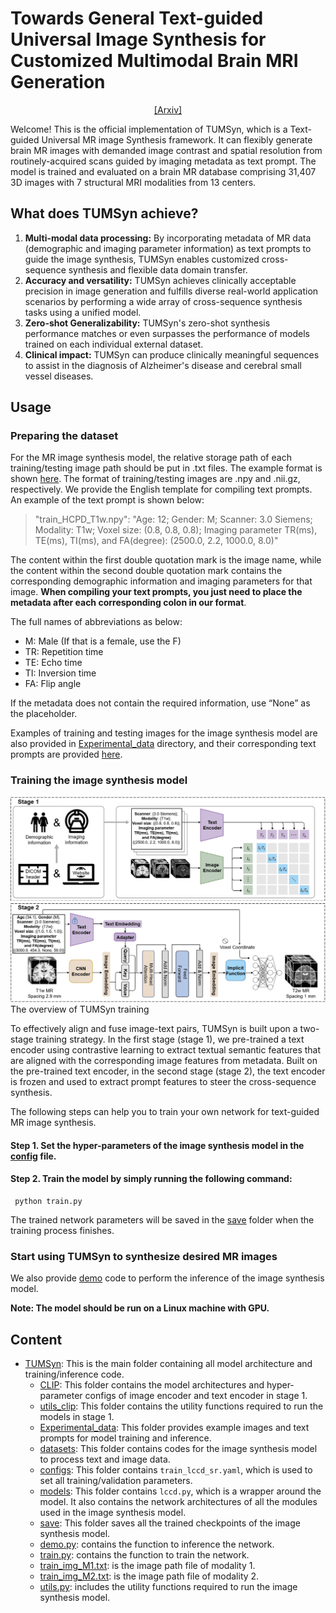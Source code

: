 # Towards General Text-guided Universal Image Synthesis for Customized Multimodal Brain MRI Generation
<p align="center">
<a href="https://arxiv.org/abs/2409.16818">[Arxiv]</a>
 </p>
Welcome! This is the official implementation of TUMSyn, which is a Text-guided Universal MR image Synthesis framework. It can flexibly generate brain MR images with demanded image contrast and spatial resolution from routinely-acquired scans guided by imaging metadata as text prompt. 
The model is trained and evaluated on a brain MR database comprising 31,407 3D images with 7 structural MRI modalities from 13 centers.

## What does TUMSyn achieve?
 1. **Multi-modal data processing:** By incorporating metadata of MR data (demographic and imaging parameter information) as text prompts to guide the image synthesis, TUMSyn enables customized cross-sequence synthesis and flexible data domain transfer.
 2. **Accuracy and versatility:** TUMSyn achieves clinically acceptable precision in image generation and fulfills diverse real-world application scenarios by performing a wide array of cross-sequence synthesis tasks using a unified model.
 3. **Zero-shot Generalizability:** TUMSyn's zero-shot synthesis performance matches or even surpasses the performance of models trained on each individual external dataset.
 4. **Clinical impact:** TUMSyn can produce clinically meaningful sequences to assist in the diagnosis of Alzheimer's disease and cerebral small vessel diseases.

## Usage
### Preparing the dataset
For the MR image synthesis model, the relative storage path of each training/testing image path should be put in .txt files. The example format is shown [here](https://github.com/Wangyulin-user/TUMSyn/blob/main/train_img_M1.txt).
The format of training/testing images are .npy and .nii.gz, respectively. 
We provide the English template for compiling text prompts. An example of the text prompt is shown below:
> "train_HCPD_T1w.npy": "Age: 12; Gender: M; Scanner: 3.0 Siemens; Modality: T1w; Voxel size: (0.8, 0.8, 0.8); Imaging parameter TR(ms), TE(ms), TI(ms), and FA(degree):  (2500.0, 2.2, 1000.0, 8.0)"

The content within the first double quotation mark is the image name, while the content within the second double quotation mark contains the corresponding demographic information and imaging parameters for that image. **When compiling your text prompts, you just need to place the metadata after each corresponding colon in our format**.

The full names of abbreviations as below:
 - M: Male (If that is a female, use the F)
 - TR: Repetition time
 - TE: Echo time
 - TI: Inversion time
 - FA: Flip angle

If the metadata does not contain the required information, use “None” as the placeholder.

Examples of training and testing images for the image synthesis model are also provided in [Experimental_data](https://github.com/Wangyulin-user/TUMSyn/tree/main/Experimental_data/image) directory, and their corresponding text prompts are provided [here](https://github.com/Wangyulin-user/TUMSyn/tree/main/Experimental_data).

### Training the image synthesis model
![image](https://github.com/Wangyulin-user/TUMSyn/blob/main/img/github_framework.jpg)
The overview of TUMSyn training

To effectively align and fuse image-text pairs, TUMSyn is built upon a two-stage training strategy. In the first stage (stage 1), we pre-trained a text encoder using contrastive learning to extract textual semantic features that are aligned with the corresponding image features from metadata. Built on the pre-trained text encoder, in the second stage (stage 2), the text encoder is frozen and used to extract prompt features to steer the cross-sequence synthesis.

The following steps can help you to train your own network for text-guided MR image synthesis.

#### Step 1. Set the hyper-parameters of the image synthesis model in the [config](https://github.com/Wangyulin-user/TUMSyn/blob/main/configs/train_lccd_sr.yaml) file.
#### Step 2. Train the model by simply running the following command:
     
     python train.py
     
The trained network parameters will be saved in the [save](https://github.com/Wangyulin-user/TUMSyn/tree/main/save) folder when the training process finishes.

### Start using TUMSyn to synthesize desired MR images
We also provide [demo](https://github.com/Wangyulin-user/TUMSyn/blob/main/demo.py) code to perform the inference of the image synthesis model. 

**Note: The model should be run on a Linux machine with GPU.**

## Content

 - [TUMSyn](https://github.com/Wangyulin-user/TUMSyn/tree/main): This is the main folder containing all model architecture and training/inference code.
   - [CLIP](https://github.com/Wangyulin-user/TUMSyn/tree/main/CLIP): This folder contains the model architectures and hyper-parameter configs of image encoder and text encoder in stage 1.
   - [utils_clip](https://github.com/Wangyulin-user/TUMSyn/tree/main/utils_clip): This folder contains the utility functions required to run the models in stage 1.
   - [Experimental_data](https://github.com/Wangyulin-user/TUMSyn/tree/main/Experimental_data): This folder provides example images and text prompts for model training and inference.
   - [datasets](https://github.com/Wangyulin-user/TUMSyn/tree/main/datasets): This folder contains codes for the image synthesis model to process text and image data.
   - [configs](https://github.com/Wangyulin-user/TUMSyn/tree/main/configs): This folder contains `train_lccd_sr.yaml`, which is used to set all training/validation parameters.
   - [models](https://github.com/Wangyulin-user/TUMSyn/tree/main/models): This folder contains `lccd.py`, which is a wrapper around the model. It also contains the network architectures of all the modules used in the image synthesis model.
   - [save](https://github.com/Wangyulin-user/TUMSyn/tree/main/save): This folder saves all the trained checkpoints of the image synthesis model.
   - [demo.py](https://github.com/Wangyulin-user/TUMSyn/blob/main/demo.py): contains the function to inference the network.
   - [train.py](https://github.com/Wangyulin-user/TUMSyn/blob/main/train.py): contains the function to train the network.
   - [train_img_M1.txt](https://github.com/Wangyulin-user/TUMSyn/blob/main/train_img_M1.txt): is the image path file of modality 1. 
   - [train_img_M2.txt](https://github.com/Wangyulin-user/TUMSyn/blob/main/train_img_M2.txt): is the image path file of modality 2. 
   - [utils.py](https://github.com/Wangyulin-user/TUMSyn/blob/main/utils.py): includes the utility functions required to run the image synthesis model.
